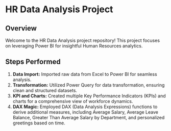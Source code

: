 # HR Data Analysis Project

## Overview
Welcome to the HR Data Analysis project repository! This project focuses on leveraging Power BI for insightful Human Resources analytics.

## Steps Performed
1. **Data Import:** Imported raw data from Excel to Power BI for seamless analysis.
2. **Transformation:** Utilized Power Query for data transformation, ensuring clean and structured datasets.
3. **KPI and Charts:** Created multiple Key Performance Indicators (KPIs) and charts for a comprehensive view of workforce dynamics.
4. **DAX Magic:** Employed DAX (Data Analysis Expressions) functions to derive additional measures, including Average Salary, Average Leave Balance, Greater Than Average Salary by Department, and personalized greetings based on time.

